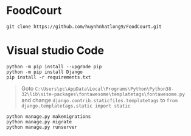 # FoodCourt
 `git clone https://github.com/huynhnhatlong9/FoodCourt.git`
 
 
# Visual studio Code
`python -m pip install --upgrade pip`\
`python -m pip install Django`\
`pip install -r requirements.txt`
> Goto `C:\Users\pc\AppData\Local\Programs\Python\Python38-32\lib\site-packages\fontawesome\templatetags\fontawesome.py ` and change `django.contrib.staticfiles.templatetags` to `from django.templatetags.static import static`

`python manage.py makemigrations`\
`python manage.py migrate`\
`python manage.py runserver`
